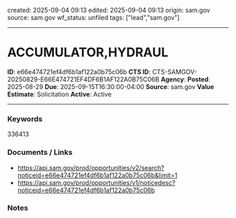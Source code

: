 created: 2025-09-04 09:13
edited: 2025-09-04 09:13
origin: sam.gov
source: sam.gov
wf_status: unfiled
tags: ["lead","sam.gov"]

---

# ACCUMULATOR,HYDRAUL

**ID**: e66e474721ef4df6b1af122a0b75c06b
**CTS ID**: CTS-SAMGOV-20250829-E66E474721EF4DF6B1AF122A0B75C06B
**Agency**: 
**Posted**: 2025-08-29
**Due**: 2025-09-15T16:30:00-04:00
**Source**: sam.gov
**Value Estimate**: Solicitation
**Active**: Active

---

### Keywords
336413

### Documents / Links
- <https://api.sam.gov/prod/opportunities/v2/search?noticeid=e66e474721ef4df6b1af122a0b75c06b&limit=1>
- <https://api.sam.gov/prod/opportunities/v1/noticedesc?noticeid=e66e474721ef4df6b1af122a0b75c06b>

### Notes


